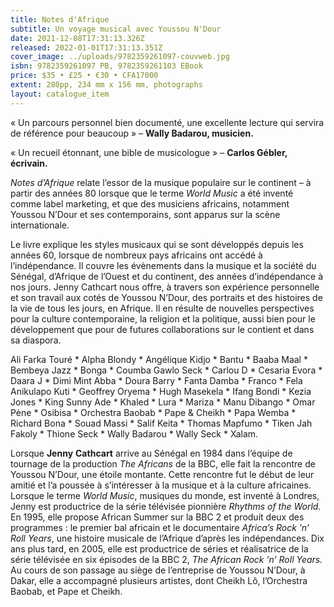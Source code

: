 ```yaml
---
title: Notes d'Afrique
subtitle: Un voyage musical avec Youssou N'Dour
date: 2021-12-08T17:31:13.326Z
released: 2022-01-01T17:31:13.351Z
cover_image: ../uploads/9782359261097-couvweb.jpg
isbn: 9782359261097 PB, 9782359261103 EBook
price: $35 • £25 • €30 • CFA17000
extent: 280pp, 234 mm x 156 mm, photographs
layout: catalogue_item
---
```

« Un parcours personnel bien documenté, une excellente lecture qui servira de référence pour beaucoup » – **Wally Badarou, musicien.**

« Un recueil étonnant, une bible de musicologue » – **Carlos Gébler, écrivain.**

*Notes d’Afrique* relate l’essor de la musique populaire sur le continent – à partir des années 80 lorsque que le terme *World Music* a été inventé comme label marketing, et que des musiciens africains, notamment Youssou N’Dour et ses contemporains, sont apparus sur la scène internationale.

Le livre explique les styles musicaux qui se sont développés depuis les années 60, lorsque de nombreux pays africains ont accédé à l’indépendance. Il couvre les évènements dans la musique et la société du Sénégal, d’Afrique de l’Ouest et du continent, des années d’indépendance à nos jours. Jenny Cathcart nous offre, à travers son expérience personnelle et son travail aux cotés de Youssou N’Dour, des portraits et des histoires de la vie de tous les jours, en Afrique. Il en résulte de nouvelles perspectives pour la culture contemporaine, la religion et la politique, aussi bien pour le développement que pour de futures collaborations sur le contient et dans sa diaspora.

Ali Farka Touré \* Alpha Blondy \* Angélique Kidjo \* Bantu \* Baaba Maal \* Bembeya Jazz \* Bonga \* Coumba Gawlo Seck \* Carlou D \* Cesaria Evora \* Daara J \* Dimi Mint Abba \* Doura Barry \* Fanta Damba \* Franco \* Fela Anikulapo Kuti \* Geoffrey Oryema \* Hugh Masekela \* Ifang Bondi \* Kezia Jones \* King Sunny Ade \* Khaled \* Lura \* Mariza \* Manu Dibango \* Omar Pène \* Osibisa \* Orchestra Baobab \* Pape & Cheikh \* Papa Wemba \* Richard Bona \* Souad Massi \* Salif Keita \* Thomas Mapfumo \* Tiken Jah Fakoly \* Thione Seck \* Wally Badarou \* Wally Seck \* Xalam.

Lorsque **Jenny** **Cathcart** arrive au Sénégal en 1984 dans l’équipe de tournage de la production *The Africans* de la BBC, elle fait la rencontre de Youssou N’Dour, une étoile montante. Cette rencontre fut le début de leur amitié et l’a poussée à s’intéresser à la musique et à la culture africaines. Lorsque le terme *World Music*, musiques du monde, est inventé à Londres, Jenny est productrice de la série télévisée pionnière *Rhythms of the World.* En 1995, elle propose African Summer sur la BBC 2 et produit deux des programmes : le premier bal africain et le documentaire *Africa’s Rock ’n’ Roll Years*, une histoire musicale de l’Afrique d’après les indépendances. Dix ans plus tard, en 2005, elle est productrice de séries et réalisatrice de la série télévisée en six épisodes de la BBC 2, *The African Rock ’n’ Roll Years.* Au cours de son passage au siège de l’entreprise de Youssou N’Dour, à Dakar, elle a accompagné plusieurs artistes, dont Cheikh Lô, l’Orchestra Baobab, et Pape et Cheikh.